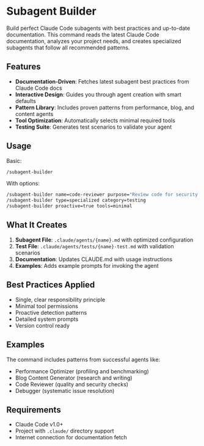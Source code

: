 # Subagent Builder

Build perfect Claude Code subagents with best practices and up-to-date documentation. This command reads the latest Claude Code documentation, analyzes your project needs, and creates specialized subagents that follow all recommended patterns.

## Features

- **Documentation-Driven**: Fetches latest subagent best practices from Claude Code docs
- **Interactive Design**: Guides you through agent creation with smart defaults
- **Pattern Library**: Includes proven patterns from performance, blog, and content agents
- **Tool Optimization**: Automatically selects minimal required tools
- **Testing Suite**: Generates test scenarios to validate your agent

## Usage

Basic:
```bash
/subagent-builder
```

With options:
```bash
/subagent-builder name=code-reviewer purpose="Review code for security issues"
/subagent-builder type=specialized category=testing
/subagent-builder proactive=true tools=minimal
```

## What It Creates

1. **Subagent File**: `.claude/agents/{name}.md` with optimized configuration
2. **Test File**: `.claude/agents/tests/{name}-test.md` with validation scenarios
3. **Documentation**: Updates CLAUDE.md with usage instructions
4. **Examples**: Adds example prompts for invoking the agent

## Best Practices Applied

- Single, clear responsibility principle
- Minimal tool permissions
- Proactive detection patterns
- Detailed system prompts
- Version control ready

## Examples

The command includes patterns from successful agents like:
- Performance Optimizer (profiling and benchmarking)
- Blog Content Generator (research and writing)
- Code Reviewer (quality and security checks)
- Debugger (systematic issue resolution)

## Requirements

- Claude Code v1.0+
- Project with `.claude/` directory support
- Internet connection for documentation fetch